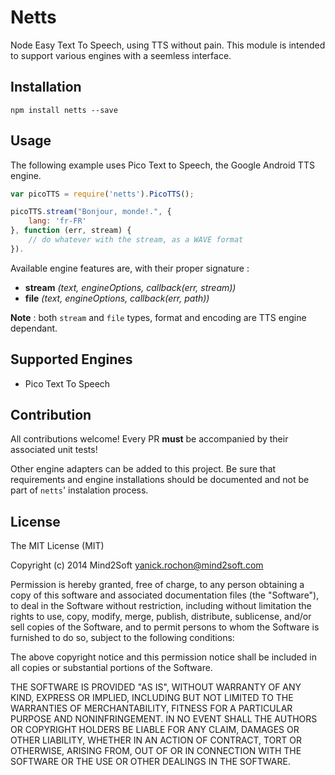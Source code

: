 # Netts

Node Easy Text To Speech, using TTS without pain. This module is intended to support various engines with a seemless interface.


## Installation

```
npm install netts --save
```


## Usage

The following example uses Pico Text to Speech, the Google Android TTS engine.

```javascript
var picoTTS = require('netts').PicoTTS();

picoTTS.stream("Bonjour, monde!.", {
    lang: 'fr-FR'
}, function (err, stream) {
    // do whatever with the stream, as a WAVE format
}).
```

Available engine features are, with their proper signature :

* **stream** *(text, engineOptions, callback(err, stream))* 
* **file** *(text, engineOptions, callback(err, path))* 

**Note** : both `stream` and `file` types, format and encoding are TTS engine dependant.


## Supported Engines

* Pico Text To Speech


## Contribution

All contributions welcome! Every PR **must** be accompanied by their associated
unit tests!

Other engine adapters can be added to this project. Be sure that requirements and engine installations should be documented and not be part of `netts`' instalation process.


## License

The MIT License (MIT)

Copyright (c) 2014 Mind2Soft <yanick.rochon@mind2soft.com>

Permission is hereby granted, free of charge, to any person obtaining a copy of
this software and associated documentation files (the "Software"), to deal in
the Software without restriction, including without limitation the rights to
use, copy, modify, merge, publish, distribute, sublicense, and/or sell copies of
the Software, and to permit persons to whom the Software is furnished to do so,
subject to the following conditions:

The above copyright notice and this permission notice shall be included in all
copies or substantial portions of the Software.

THE SOFTWARE IS PROVIDED "AS IS", WITHOUT WARRANTY OF ANY KIND, EXPRESS OR
IMPLIED, INCLUDING BUT NOT LIMITED TO THE WARRANTIES OF MERCHANTABILITY, FITNESS
FOR A PARTICULAR PURPOSE AND NONINFRINGEMENT. IN NO EVENT SHALL THE AUTHORS OR
COPYRIGHT HOLDERS BE LIABLE FOR ANY CLAIM, DAMAGES OR OTHER LIABILITY, WHETHER
IN AN ACTION OF CONTRACT, TORT OR OTHERWISE, ARISING FROM, OUT OF OR IN
CONNECTION WITH THE SOFTWARE OR THE USE OR OTHER DEALINGS IN THE SOFTWARE.
